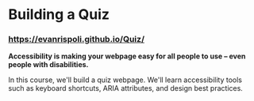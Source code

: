 # Building a Quiz

### https://evanrispoli.github.io/Quiz/

**Accessibility is making your webpage easy for all people to use – even people with disabilities.**

In this course, we'll build a quiz webpage. We'll learn accessibility tools such as keyboard shortcuts, ARIA attributes, and design best practices.